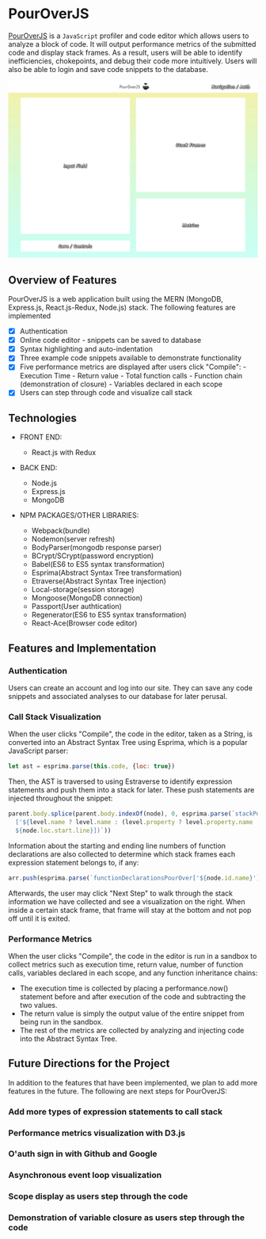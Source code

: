 # PourOverJS

[heroku]: http://pouroverjs.herokuapp.com

[PourOverJS][heroku] is a `JavaScript` profiler and code editor which allows users to analyze a block of code. It will output performance metrics of the submitted code and display stack frames. As a result, users will be able to identify inefficiencies, chokepoints, and debug their code more intuitively. Users will also be able to login and save code snippets to the database.

![Image](./Docs/PourOverJS-main-page.jpg)

## Overview of Features

PourOverJS is a web application built using the MERN (MongoDB, Express.js, React.js-Redux, Node.js) stack. The following features are implemented

  - [x] Authentication
  - [x] Online code editor - snippets can be saved to database
  - [x] Syntax highlighting and auto-indentation
  - [x] Three example code snippets available to demonstrate functionality
  - [x] Five performance metrics are displayed after users click "Compile":
        - Execution Time
        - Return value
        - Total function calls
        - Function chain (demonstration of closure)
        - Variables declared in each scope
  - [x] Users can step through code and visualize call stack

## Technologies

- FRONT END:
	- React.js with Redux

- BACK END:
	- Node.js
	- Express.js  
	- MongoDB

- NPM PACKAGES/OTHER LIBRARIES:
  - Webpack(bundle)
  - Nodemon(server refresh)
  - BodyParser(mongodb response parser)
  - BCrypt/SCrypt(password encryption)
  - Babel(ES6 to ES5 syntax transformation)
  - Esprima(Abstract Syntax Tree transformation)
  - Etraverse(Abstract Syntax Tree injection)
  - Local-storage(session storage)
  - Mongoose(MongoDB connection)
  - Passport(User authtication)
  - Regenerator(ES6 to ES5 syntax transformation)
  - React-Ace(Browser code editor)

## Features and Implementation

### Authentication

Users can create an account and log into our site. They can save any code snippets
and associated analyses to our database for later perusal.

### Call Stack Visualization

When the user clicks "Compile", the code in the editor, taken as a String, is converted
into an Abstract Syntax Tree using Esprima, which is a popular JavaScript parser:

```js
let ast = esprima.parse(this.code, {loc: true})
```

Then, the AST is traversed to using Estraverse to identify expression statements and
push them into a stack for later. These push statements are injected throughout the snippet:

```js
parent.body.splice(parent.body.indexOf(node), 0, esprima.parse(`stackPourOver.push(
  ['${level.name ? level.name : (level.property ? level.property.name : level.property)}',
  ${node.loc.start.line}])`))
```

Information about the starting and ending line numbers of function declarations are also
collected to determine which stack frames each expression statement belongs to, if any:

```js
arr.push(esprima.parse(`functionDeclarationsPourOver['${node.id.name}'] = [${node.loc.start.line}, ${node.loc.end.line}]`))
```

Afterwards, the user may click "Next Step" to walk through the stack information we have
collected and see a visualization on the right. When inside a certain stack frame, that frame
will stay at the bottom and not pop off until it is exited.

### Performance Metrics

 When the user clicks "Compile", the code in the editor is run in a sandbox to
 collect metrics such as execution time, return value, number of function calls,
 variables declared in each scope, and any function inheritance chains:

 - The execution time is collected by placing a performance.now() statement before and
 after execution of the code and subtracting the two values.
 - The return value is simply the output value of the entire snippet from being run
 in the sandbox.
 - The rest of the metrics are collected by analyzing and injecting code into the
 Abstract Syntax Tree.

## Future Directions for the Project

In addition to the features that have been implemented, we plan to add
more features in the future. The following are next steps for PourOverJS:

### Add more types of expression statements to call stack
### Performance metrics visualization with D3.js
### O'auth sign in with Github and Google
### Asynchronous event loop visualization
### Scope display as users step through the code
### Demonstration of variable closure as users step through the code

[crud_proto]: https://github.com/aravi3/MERN_CRUD_Application
